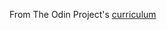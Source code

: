 From The Odin Project's [curriculum](https://www.theodinproject.com/courses/web-development-101/lessons/etch-a-sketch-project?ref=lnav)
